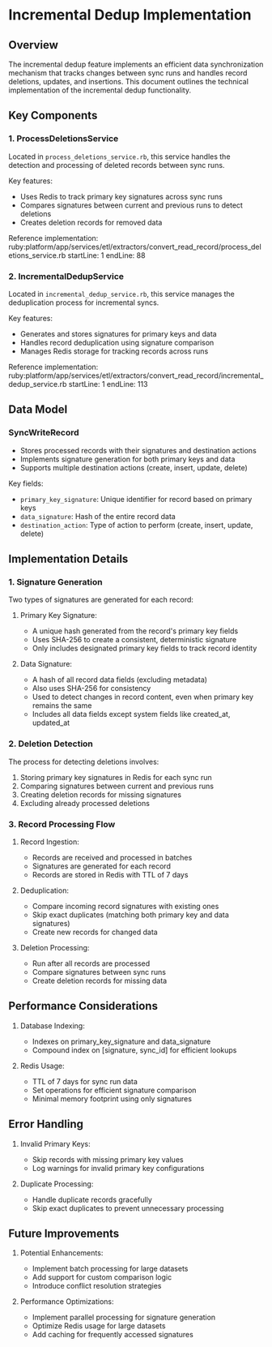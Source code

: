 # Incremental Dedup Implementation

## Overview

The incremental dedup feature implements an efficient data synchronization mechanism that tracks changes between sync runs and handles record deletions, updates, and insertions. This document outlines the technical implementation of the incremental dedup functionality.

## Key Components

### 1. ProcessDeletionsService

Located in `process_deletions_service.rb`, this service handles the detection and processing of deleted records between sync runs.

Key features:
- Uses Redis to track primary key signatures across sync runs
- Compares signatures between current and previous runs to detect deletions
- Creates deletion records for removed data

Reference implementation: 
ruby:platform/app/services/etl/extractors/convert_read_record/process_deletions_service.rb
startLine: 1
endLine: 88

### 2. IncrementalDedupService

Located in `incremental_dedup_service.rb`, this service manages the deduplication process for incremental syncs.

Key features:
- Generates and stores signatures for primary keys and data
- Handles record deduplication using signature comparison
- Manages Redis storage for tracking records across runs

Reference implementation:
ruby:platform/app/services/etl/extractors/convert_read_record/incremental_dedup_service.rb
startLine: 1
endLine: 113

## Data Model

### SyncWriteRecord
- Stores processed records with their signatures and destination actions
- Implements signature generation for both primary keys and data
- Supports multiple destination actions (create, insert, update, delete)

Key fields:
- `primary_key_signature`: Unique identifier for record based on primary keys
- `data_signature`: Hash of the entire record data
- `destination_action`: Type of action to perform (create, insert, update, delete)

## Implementation Details

### 1. Signature Generation

Two types of signatures are generated for each record:

1. Primary Key Signature: 
   - A unique hash generated from the record's primary key fields
   - Uses SHA-256 to create a consistent, deterministic signature
   - Only includes designated primary key fields to track record identity

2. Data Signature:
   - A hash of all record data fields (excluding metadata)
   - Also uses SHA-256 for consistency
   - Used to detect changes in record content, even when primary key remains the same
   - Includes all data fields except system fields like created_at, updated_at

### 2. Deletion Detection

The process for detecting deletions involves:

1. Storing primary key signatures in Redis for each sync run
2. Comparing signatures between current and previous runs
3. Creating deletion records for missing signatures
4. Excluding already processed deletions

### 3. Record Processing Flow

1. Record Ingestion:
   - Records are received and processed in batches
   - Signatures are generated for each record
   - Records are stored in Redis with TTL of 7 days

2. Deduplication:
   - Compare incoming record signatures with existing ones
   - Skip exact duplicates (matching both primary key and data signatures)
   - Create new records for changed data

3. Deletion Processing:
   - Run after all records are processed
   - Compare signatures between sync runs
   - Create deletion records for missing data

## Performance Considerations

1. Database Indexing:
   - Indexes on primary_key_signature and data_signature
   - Compound index on [signature, sync_id] for efficient lookups

2. Redis Usage:
   - TTL of 7 days for sync run data
   - Set operations for efficient signature comparison
   - Minimal memory footprint using only signatures

## Error Handling

1. Invalid Primary Keys:
   - Skip records with missing primary key values
   - Log warnings for invalid primary key configurations

2. Duplicate Processing:
   - Handle duplicate records gracefully
   - Skip exact duplicates to prevent unnecessary processing

## Future Improvements

1. Potential Enhancements:
   - Implement batch processing for large datasets
   - Add support for custom comparison logic
   - Introduce conflict resolution strategies

2. Performance Optimizations:
   - Implement parallel processing for signature generation
   - Optimize Redis usage for large datasets
   - Add caching for frequently accessed signatures